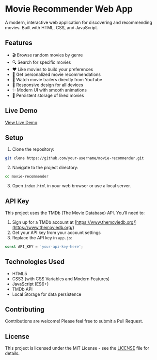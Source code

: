 # Movie Recommender Web App

A modern, interactive web application for discovering and recommending movies. Built with HTML, CSS, and JavaScript.

## Features

- 🎬 Browse random movies by genre
- 🔍 Search for specific movies
- ❤️ Like movies to build your preferences
- 🎯 Get personalized movie recommendations
- 🎥 Watch movie trailers directly from YouTube
- 📱 Responsive design for all devices
- ✨ Modern UI with smooth animations
- 💾 Persistent storage of liked movies

## Live Demo

[View Live Demo](https://your-username.github.io/movie-recommender)

## Setup

1. Clone the repository:
```bash
git clone https://github.com/your-username/movie-recommender.git
```

2. Navigate to the project directory:
```bash
cd movie-recommender
```

3. Open `index.html` in your web browser or use a local server.

## API Key

This project uses the TMDb (The Movie Database) API. You'll need to:

1. Sign up for a TMDb account at [https://www.themoviedb.org/](https://www.themoviedb.org/)
2. Get your API key from your account settings
3. Replace the API key in `app.js`:
```javascript
const API_KEY = 'your-api-key-here';
```

## Technologies Used

- HTML5
- CSS3 (with CSS Variables and Modern Features)
- JavaScript (ES6+)
- TMDb API
- Local Storage for data persistence

## Contributing

Contributions are welcome! Please feel free to submit a Pull Request.

## License

This project is licensed under the MIT License - see the [LICENSE](LICENSE) file for details. 